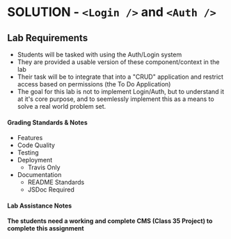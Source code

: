 # SOLUTION -  `<Login />` and `<Auth />`

## Lab Requirements

* Students will be tasked with using the Auth/Login system
* They are provided a usable version of these component/context in the lab
* Their task will be to integrate that into a "CRUD" application and restrict access based on permissions (the To Do Application)
* The goal for this lab is not to implement Login/Auth, but to understand it at it's core purpose, and to seemlessly implement this as a means to solve a real world problem set.

#### Grading Standards & Notes
  * Features
  * Code Quality
  * Testing
  * Deployment
    * Travis Only
  * Documentation
    * README Standards
    * JSDoc Required

#### Lab Assistance Notes
**The students need a working and complete CMS (Class 35 Project) to complete this assignment**


